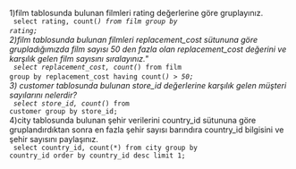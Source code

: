 1)film tablosunda bulunan filmleri rating değerlerine göre gruplayınız.<br><code>
  select rating, count(*) from film
group by rating;</code><br>
2)film tablosunda bulunan filmleri replacement_cost sütununa göre grupladığımızda film sayısı 50 den fazla olan replacement_cost değerini ve karşılık gelen film sayısını sıralayınız."<br><code>
 select replacement_cost, count(*) from film
group by replacement_cost
having count(*) > 50;</code><br>
3) customer tablosunda bulunan store_id değerlerine karşılık gelen müşteri sayılarını nelerdir?<br><code>
  select store_id, count(*) from customer
group by store_id;</code><br>
4)city tablosunda bulunan şehir verilerini country_id sütununa göre gruplandırdıktan sonra en fazla şehir sayısı barındıra country_id bilgisini ve şehir sayısını paylaşınız.<br><code>
  select country_id, count(*) from city
group by country_id
order by country_id desc
limit 1;
